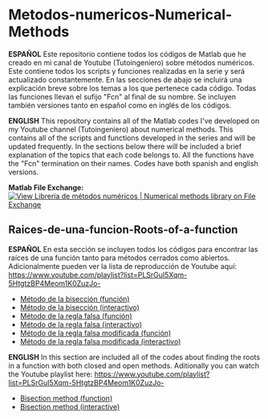 # Metodos-numericos-Numerical-Methods
**ESPAÑOL**
Este repositorio contiene todos los códigos de Matlab que he creado en mi canal de Youtube (Tutoingeniero) sobre métodos numéricos. Este contiene todos los scripts y funciones realizadas en la serie y será actualizado constantemente. En las secciones de abajo se incluirá una explicación breve sobre los temas a los que pertenece cada código. Todas las funciones llevan el sufijo "Fcn" al final de su nombre. Se incluyen también versiones tanto en español como en inglés de los códigos.

**ENGLISH**
This repository contains all of the Matlab codes I've developed on my Youtube channel (Tutoingeniero) about numerical methods. This contains all of the scripts and functions developed in the series and will be updated frequently. In the sections below there will be included a brief explanation of the topics that each code belongs to. All the functions have the "Fcn" termination on their names. Codes have both spanish and english versions.

**Matlab File Exchange:** [![View Librería de métodos numéricos | Numerical methods library on File Exchange](https://www.mathworks.com/matlabcentral/images/matlab-file-exchange.svg)](https://www.mathworks.com/matlabcentral/fileexchange/77031-libreria-de-metodos-numericos-numerical-methods-library)

## Raices-de-una-funcion-Roots-of-a-function
**ESPAÑOL**
En esta sección se incluyen todos los códigos para encontrar las raíces de una función tanto para métodos cerrados como abiertos. Adicionalmente pueden ver la lista de reproducción de Youtube aquí: https://www.youtube.com/playlist?list=PLSrGuI5Xqm-5HtgtzBP4Meom1K0ZuzJo-

- [Método de la bisección (función)](https://github.com/RolaValdez/Metodos-numericos-Numerical-Methods/blob/master/BiseccionFcn.m)
- [Método de la bisección (interactivo)](https://github.com/RolaValdez/Metodos-numericos-Numerical-Methods/blob/master/Biseccion.m)
- [Método de la regla falsa (función)](https://github.com/RolaValdez/Metodos-numericos-Numerical-Methods/blob/master/ReglaFalsaFcn.m)
- [Método de la regla falsa (interactivo)](https://github.com/RolaValdez/Metodos-numericos-Numerical-Methods/blob/master/ReglaFalsa.m)
- [Método de la regla falsa modificada (función)](https://github.com/RolaValdez/Metodos-numericos-Numerical-Methods/blob/master/ReglaFalsaModFcn.m)
- [Método de la regla falsa modificada (interactivo)](https://github.com/RolaValdez/Metodos-numericos-Numerical-Methods/blob/master/ReglaFalsaMod.m)

**ENGLISH**
In this section are included all of the codes about finding the roots in a function with both closed and open methods. Aditionally you can watch the Youtube playlist here: https://www.youtube.com/playlist?list=PLSrGuI5Xqm-5HtgtzBP4Meom1K0ZuzJo-

- [Bisection method (function)](https://github.com/RolaValdez/Metodos-numericos-Numerical-Methods/blob/master/BisectionFcn.m)
- [Bisection method (interactive)](https://github.com/RolaValdez/Metodos-numericos-Numerical-Methods/blob/master/Bisection.m)
